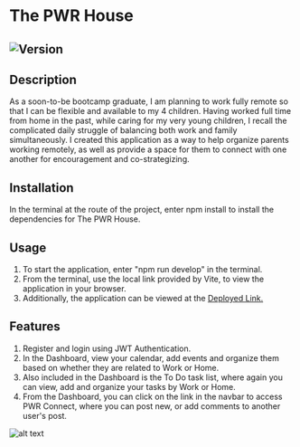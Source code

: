 # The PWR House
## ![Version](https://img.shields.io/badge/Version-1.0.0-blue)

## Description

As a soon-to-be bootcamp graduate, I am planning to work fully remote so that I can be flexible and available to my 4 children. Having worked full time from home in the past, while caring for my very young children, I recall the complicated daily struggle of balancing both work and family simultaneously. I created this application as a way to help organize parents working remotely, as well as provide a space for them to connect with one another for encouragement and co-strategizing. 

## Installation

In the terminal at the route of the project, enter npm install to install the dependencies for The PWR House.

## Usage

1. To start the application, enter "npm run develop" in the terminal.
2. From the terminal, use the local link provided by Vite, to view the application in your browser.
3. Additionally, the application can be viewed at the [Deployed Link.](https://the-pwr-house.onrender.com/)

## Features

1. Register and login using JWT Authentication.
2. In the Dashboard, view your calendar, add events and organize them based on whether they are related to Work or Home.
3. Also included in the Dashboard is the To Do task list, where again you can view, add and organize your tasks by Work or Home. 
4. From the Dashboard, you can click on the link in the navbar to access PWR Connect, where you can post new, or add comments to another user's post. 

![alt text](assets/images/screenshot.png)